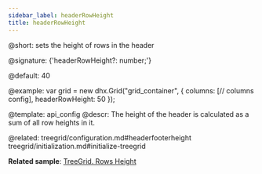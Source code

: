 ```yaml
---
sidebar_label: headerRowHeight
title: headerRowHeight
---          
```


@short: sets the height of rows in the header

@signature: {'headerRowHeight?: number;'}

@default: 40

@example: 
var grid = new dhx.Grid("grid_container", {
	columns: [// columns config],
	headerRowHeight: 50
});

@template:	api_config
@descr: 
The height of the header is calculated as a sum of all row heights in it.

@related: treegrid/configuration.md#headerfooterheight
treegrid/initialization.md#initialize-treegrid

**Related sample**: [TreeGrid. Rows Height](https://snippet.dhtmlx.com/xl0i3yof)